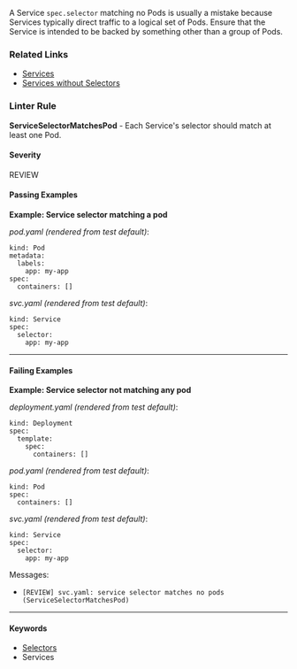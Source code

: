<!-- This file is automatically generated by `cv doc`. Do not edit directly. -->

A Service `spec.selector` matching no Pods is usually a mistake because Services typically direct traffic to a logical set of Pods. Ensure that the Service is intended to be backed by something other than a group of Pods.


### Related Links
* [Services](https://playbook.cloudpaklab.ibm.com/services/)
* [Services without Selectors](https://kubernetes.io/docs/concepts/services-networking/service/#services-without-selectors)

### Linter Rule
**ServiceSelectorMatchesPod** - Each Service's selector should match at least one Pod.

#### Severity
REVIEW


#### Passing Examples

**Example: Service selector matching a pod**

_pod.yaml (rendered from test default)_:

    kind: Pod
    metadata:
      labels:
        app: my-app
    spec:
      containers: []
    

_svc.yaml (rendered from test default)_:

    kind: Service
    spec:
      selector:
        app: my-app
    

<hr>


#### Failing Examples

**Example: Service selector not matching any pod**

_deployment.yaml (rendered from test default)_:

    kind: Deployment
    spec:
      template:
        spec:
          containers: []
    

_pod.yaml (rendered from test default)_:

    kind: Pod
    spec:
      containers: []
    

_svc.yaml (rendered from test default)_:

    kind: Service
    spec:
      selector:
        app: my-app
    



Messages:
* `[REVIEW] svc.yaml: service selector matches no pods (ServiceSelectorMatchesPod)`
<hr>

#### Keywords
* [Selectors](../standards/Selectors.md)
* Services
